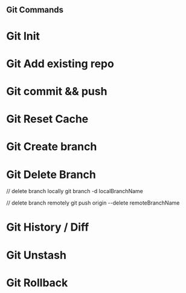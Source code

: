## Git Commands

# Git Init


# Git Add existing repo


# Git commit && push


# Git Reset Cache


# Git Create branch


# Git Delete Branch

// delete branch locally
git branch -d localBranchName

// delete branch remotely
git push origin --delete remoteBranchName

# Git History / Diff


# Git Unstash

# Git Rollback


